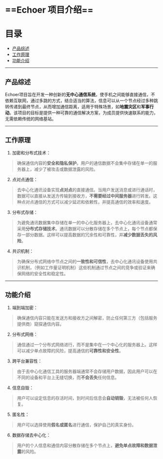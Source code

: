 # ==Echoer 项目介绍==
# 目录
- [产品综述](##产品综述)
- [工作原理](##工作原理)
- [功能介绍](##功能介绍)
---

## 产品综述
Echoer项目旨在开发一种创新的**无中心通信系统**，使手机之间能够直接通信，不依赖互联网，通过多跳的方式，结合适当的算法，信息可以从一个节点经过多种跳转传递到最终节点，从而增加通信距离，适用于特殊场景，如**地震灾区**和**军事行动**。该项目的目标是提供一种可靠的通信解决方案，为成员提供快速联系的能力，无需依赖传统的网络基站。

---

## 工作原理

1. 加密和分布式技术：

 >确保通信内容的**安全和隐私保护**。用户的通信数据不会集中存储在单一的服务器上，减少了被攻击或数据泄露的风险。

2. 点对点通信：

>去中心化通讯设备实现**点对点**的直接通信。当用户发送消息或进行通话时，数据可以直接从发送方传输到接收方，**不需要经过中间服务器**进行转发。这种点对点通信的方式可以减少延迟和依赖性，并提高通信的效率和速度。

3. 分布式存储：

>为避免通讯数据集中存储在单一的中心化服务器上，去中心化通讯设备通常采用**分布式存储技术**。通讯数据可以分散存储在多个节点上，每个节点都保存一部分数据。这样可以提高数据的冗余性和可靠性，并**减少数据丢失的风险**。

4. 共识机制：

>为确保分布式网络中节点之间的**一致性和可信性**，去中心化通讯设备使用共识机制，（例如工作量证明机制）这些机制通过节点之间的竞争或验证来确保网络的安全性和稳定性。
---

## 功能介绍

1. 端到端加密：

>确保通信内容只能在发送方和接收方之间解密，防止任何第三方（包括服务提供商）窥探通信内容。

2. 分布式网络：
>通信通过一个分布式网络进行，而不是集中在一个中心化的服务器上。这样可以减少单点故障的风险，提高通信的**可靠性和安全性**。

3. 跨平台兼容性：
>由于去中心化通信工具的服务器端通常不会存储用户数据，因此用户可以在不同的设备和平台上无缝切换，而**不会丢失**任何信息。

4. 信息自毁：
>用户可以设定信息的存活时间，到时间后信息会**自动销毁**，无法被任何人恢复。

5. 匿名性：
>用户可以选择使用**假名或匿名**进行通信，保护自己的真实身份。

6. 数据存储去中心化：
>用户的个人信息和通信内容分散存储在多个节点上，**避免单点故障和数据泄露**的风险。
